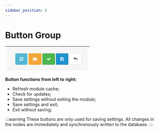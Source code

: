 ```yaml
---
sidebar_position: 8
---
```


# Button Group

| ![Button Group](/img/tutorial/buttons_group.png) |
|-|

**Button functions from left to right:**

- Refresh module cache;
- Check for updates;
- Save settings without exiting the module;
- Save settings and exit;
- Exit without saving;

:::warning
These buttons are only used for saving settings. All changes in the nodes are immediately and synchronously written to the database.
:::
